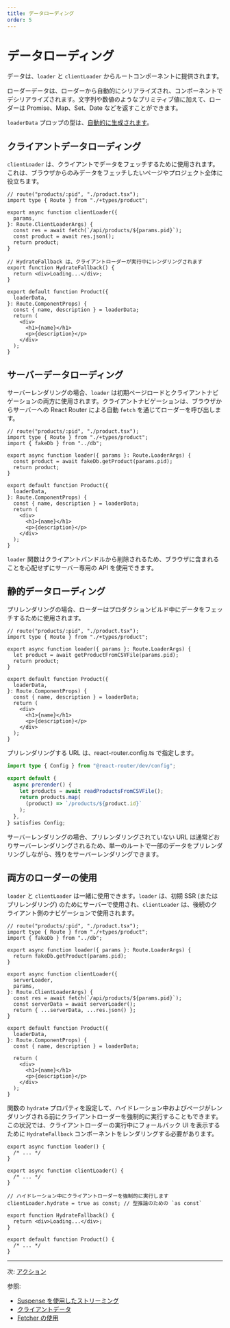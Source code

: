 ```yaml
---
title: データローディング
order: 5
---
```


# データローディング

データは、`loader` と `clientLoader` からルートコンポーネントに提供されます。

ローダーデータは、ローダーから自動的にシリアライズされ、コンポーネントでデシリアライズされます。文字列や数値のようなプリミティブ値に加えて、ローダーは Promise、Map、Set、Date などを返すことができます。

`loaderData` プロップの型は、[自動的に生成されます][type-safety]。

## クライアントデータローディング

`clientLoader` は、クライアントでデータをフェッチするために使用されます。これは、ブラウザからのみデータをフェッチしたいページやプロジェクト全体に役立ちます。

```tsx filename=app/product.tsx
// route("products/:pid", "./product.tsx");
import type { Route } from "./+types/product";

export async function clientLoader({
  params,
}: Route.ClientLoaderArgs) {
  const res = await fetch(`/api/products/${params.pid}`);
  const product = await res.json();
  return product;
}

// HydrateFallback は、クライアントローダーが実行中にレンダリングされます
export function HydrateFallback() {
  return <div>Loading...</div>;
}

export default function Product({
  loaderData,
}: Route.ComponentProps) {
  const { name, description } = loaderData;
  return (
    <div>
      <h1>{name}</h1>
      <p>{description}</p>
    </div>
  );
}
```

## サーバーデータローディング

サーバーレンダリングの場合、`loader` は初期ページロードとクライアントナビゲーションの両方に使用されます。クライアントナビゲーションは、ブラウザからサーバーへの React Router による自動 `fetch` を通じてローダーを呼び出します。

```tsx filename=app/product.tsx
// route("products/:pid", "./product.tsx");
import type { Route } from "./+types/product";
import { fakeDb } from "../db";

export async function loader({ params }: Route.LoaderArgs) {
  const product = await fakeDb.getProduct(params.pid);
  return product;
}

export default function Product({
  loaderData,
}: Route.ComponentProps) {
  const { name, description } = loaderData;
  return (
    <div>
      <h1>{name}</h1>
      <p>{description}</p>
    </div>
  );
}
```

`loader` 関数はクライアントバンドルから削除されるため、ブラウザに含まれることを心配せずにサーバー専用の API を使用できます。

## 静的データローディング

プリレンダリングの場合、ローダーはプロダクションビルド中にデータをフェッチするために使用されます。

```tsx filename=app/product.tsx
// route("products/:pid", "./product.tsx");
import type { Route } from "./+types/product";

export async function loader({ params }: Route.LoaderArgs) {
  let product = await getProductFromCSVFile(params.pid);
  return product;
}

export default function Product({
  loaderData,
}: Route.ComponentProps) {
  const { name, description } = loaderData;
  return (
    <div>
      <h1>{name}</h1>
      <p>{description}</p>
    </div>
  );
}
```

プリレンダリングする URL は、react-router.config.ts で指定します。

```ts filename=react-router.config.ts
import type { Config } from "@react-router/dev/config";

export default {
  async prerender() {
    let products = await readProductsFromCSVFile();
    return products.map(
      (product) => `/products/${product.id}`
    );
  },
} satisfies Config;
```

サーバーレンダリングの場合、プリレンダリングされていない URL は通常どおりサーバーレンダリングされるため、単一のルートで一部のデータをプリレンダリングしながら、残りをサーバーレンダリングできます。

## 両方のローダーの使用

`loader` と `clientLoader` は一緒に使用できます。`loader` は、初期 SSR (またはプリレンダリング) のためにサーバーで使用され、`clientLoader` は、後続のクライアント側のナビゲーションで使用されます。

```tsx filename=app/product.tsx
// route("products/:pid", "./product.tsx");
import type { Route } from "./+types/product";
import { fakeDb } from "../db";

export async function loader({ params }: Route.LoaderArgs) {
  return fakeDb.getProduct(params.pid);
}

export async function clientLoader({
  serverLoader,
  params,
}: Route.ClientLoaderArgs) {
  const res = await fetch(`/api/products/${params.pid}`);
  const serverData = await serverLoader();
  return { ...serverData, ...res.json() };
}

export default function Product({
  loaderData,
}: Route.ComponentProps) {
  const { name, description } = loaderData;

  return (
    <div>
      <h1>{name}</h1>
      <p>{description}</p>
    </div>
  );
}
```

関数の `hydrate` プロパティを設定して、ハイドレーション中およびページがレンダリングされる前にクライアントローダーを強制的に実行することもできます。この状況では、クライアントローダーの実行中にフォールバック UI を表示するために `HydrateFallback` コンポーネントをレンダリングする必要があります。

```tsx filename=app/product.tsx
export async function loader() {
  /* ... */
}

export async function clientLoader() {
  /* ... */
}

// ハイドレーション中にクライアントローダーを強制的に実行します
clientLoader.hydrate = true as const; // 型推論のための `as const`

export function HydrateFallback() {
  return <div>Loading...</div>;
}

export default function Product() {
  /* ... */
}
```

---

次: [アクション](./actions)

参照:

- [Suspense を使用したストリーミング](../../how-to/suspense)
- [クライアントデータ](../../how-to/client-data)
- [Fetcher の使用](../../how-to/fetchers#loading-data)

[advanced_data_fetching]: ../tutorials/advanced-data-fetching
[data]: ../../api/react-router/data
[type-safety]: ../../explanation/type-safety

